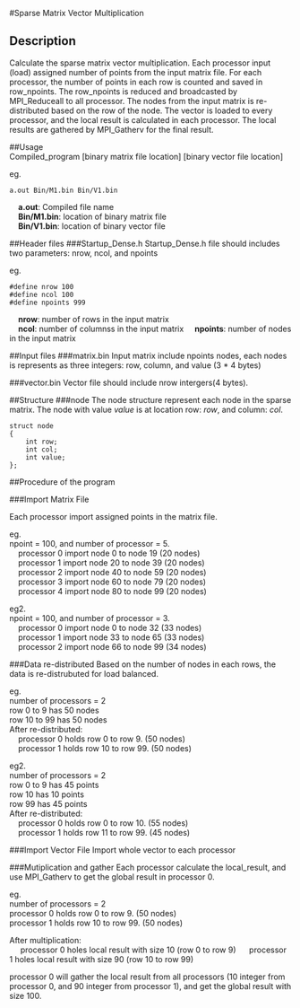 #Sparse Matrix Vector Multiplication

## Description
Calculate the sparse matrix vector multiplication.  Each processor input (load) assigned number of points from the input matrix file. For each processor, the number of points in each row is counted and saved in row_npoints. The row_npoints is reduced and broadcasted by MPI_Reduceall to all processor. The nodes from the input matrix is re-distributed based on the row of the node. The vector is loaded to every processor, and the local result is calculated in each processor. The local results are gathered by MPI_Gatherv for the final result.

##Usage   
Compiled_program [binary matrix file location] [binary vector file location]  

eg.
```
a.out Bin/M1.bin Bin/V1.bin
```
&nbsp;&nbsp;&nbsp;&nbsp;**a.out**: Compiled file name  
&nbsp;&nbsp;&nbsp;&nbsp;**Bin/M1.bin**: location of binary matrix file  
&nbsp;&nbsp;&nbsp;&nbsp;**Bin/V1.bin**: location of binary vector file  


##Header files
###Startup_Dense.h
Startup_Dense.h file should includes two parameters: nrow, ncol, and npoints

eg. 
```
#define nrow 100
#define ncol 100
#define npoints 999
```
&nbsp;&nbsp;&nbsp;&nbsp;**nrow**: number of rows in the input matrix  
&nbsp;&nbsp;&nbsp;&nbsp;**ncol**: number of columnss in the input matrix
&nbsp;&nbsp;&nbsp;&nbsp;**npoints**: number of nodes in the input matrix


##Input files
###matrix.bin
Input matrix include npoints nodes, each nodes is represents as three integers: row, column, and value (3 * 4 bytes)

###vector.bin
Vector file should include nrow intergers(4 bytes).


##Structure 
###node
The node structure represent each node in the sparse matrix. The node with value *value* is at location row: *row*, and column: *col*.

```
struct node
{
    int row;
    int col;
    int value;
};
```


##Procedure of the program

###Import Matrix File

Each processor import assigned points in the matrix file.

eg.  
npoint = 100, and number of processor = 5.  
&nbsp;&nbsp;&nbsp;&nbsp;processor 0 import node 0 to node 19 (20 nodes)  
&nbsp;&nbsp;&nbsp;&nbsp;processor 1 import node 20 to node 39 (20 nodes)  
&nbsp;&nbsp;&nbsp;&nbsp;processor 2 import node 40 to node 59 (20 nodes)  
&nbsp;&nbsp;&nbsp;&nbsp;processor 3 import node 60 to node 79 (20 nodes)  
&nbsp;&nbsp;&nbsp;&nbsp;processor 4 import node 80 to node 99 (20 nodes)  
  
eg2.  
npoint = 100, and number of processor = 3.  
&nbsp;&nbsp;&nbsp;&nbsp;processor 0 import node 0 to node 32 (33 nodes)  
&nbsp;&nbsp;&nbsp;&nbsp;processor 1 import node 33 to node 65 (33 nodes)  
&nbsp;&nbsp;&nbsp;&nbsp;processor 2 import node 66 to node 99 (34 nodes)  


###Data re-distributed
Based on the number of nodes in each rows, the data is re-distrubuted for load balanced. 

eg.  
number of processors = 2  
row 0 to 9 has 50 nodes  
row 10 to 99 has 50 nodes  
After re-distributed:    
&nbsp;&nbsp;&nbsp;&nbsp;processor 0 holds row 0 to row 9. (50 nodes)  
&nbsp;&nbsp;&nbsp;&nbsp;processor 1 holds row 10 to row 99. (50 nodes)  

eg2.  
number of processors = 2  
row 0 to 9 has 45 points  
row 10 has 10 points  
row 99 has 45 points  
After re-distributed:    
&nbsp;&nbsp;&nbsp;&nbsp;processor 0 holds row 0 to row 10. (55 nodes)  
&nbsp;&nbsp;&nbsp;&nbsp;processor 1 holds row 11 to row 99. (45 nodes)  

###Import Vector File
Import whole vector to each processor


###Mutiplication and gather
Each processor calculate the local_result, and use MPI_Gatherv to get the global result in processor 0. 


eg.  
number of processors = 2  
processor 0 holds row 0 to row 9. (50 nodes)  
processor 1 holds row 10 to row 99. (50 nodes)  

After multiplication:  
&nbsp;&nbsp;&nbsp;&nbsp;  processor 0 holes local result with size 10 (row 0 to row 9)
&nbsp;&nbsp;&nbsp;&nbsp;  processor 1 holes local result with size 90 (row 10 to row 99)

processor 0 will gather the local result from all processors (10 integer from processor 0, and 90 integer from processor 1), and get the global result with size 100.
